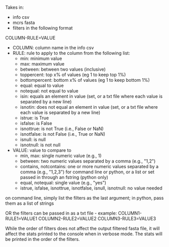 Takes in:
- info csv
- mcrs fasta
- filters in the following format

COLUMN-RULE=VALUE
- COLUMN: column name in the info csv
- RULE: rule to apply to the column from the following list:
    - min: minimum value
    - max: maximum value
    - between: between two values (inclusive)
    - toppercent: top x% of values (eg 1 to keep top 1%)
    - bottompercent: bottom x% of values (eg 1 to keep bottom 1%)
    - equal: equal to value
    - notequal: not equal to value
    - isin: equals an element in value (set, or a txt file where each value is separated by a new line)
    - isnotin: does not equal an element in value (set, or a txt file where each value is separated by a new line)
    - istrue: is True
    - isfalse: is False
    - isnottrue: is not True (i.e., False or NaN)
    - isnotfalse: is not False (i.e., True or NaN)
    - isnull: is null
    - isnotnull: is not null
- VALUE: value to compare to
    - min, max: single numeric value (e.g., 1)
    - between: two numeric values separated by a comma (e.g., "1,2")
    - contains, notcontains: one or more numeric values separated by a comma (e.g., "1,2,3") for command line or python, or a list or set passed in through an fstring (python only)
    - equal, notequal: single value (e.g., "yes")
    - istrue, isfalse, isnottrue, isnotfalse, isnull, isnotnull: no value needed

on command line, simply list the filters as the last argument; in python, pass them as a list of strings

OR the filters can be passed in as a txt file - example:
COLUMN1-RULE1=VALUE1
COLUMN2-RULE2=VALUE2
COLUMN3-RULE3=VALUE3

While the order of filters does not affect the output filtered fasta file, it will affect the stats printed to the console when in verbose mode. The stats will be printed in the order of the filters.